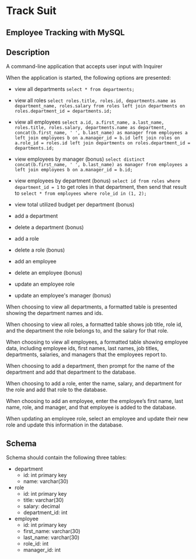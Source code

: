# Track Suit

## Employee Tracking with MySQL

## Description

A command-line application that accepts user input with Inquirer

When the application is started, the following options are presented:

- view all departments
  `select * from departments;`

- view all roles
  `select roles.title, roles.id, departments.name as department_name, roles.salary from roles left join departments on roles.department_id = departments.id;`

- view all employees
  `select a.id, a.first_name, a.last_name, roles.title, roles.salary, departments.name as department, concat(b.first_name, ' ', b.last_name) as manager from employees a left join employees b on a.manager_id = b.id left join roles on a.role_id = roles.id left join departments on roles.department_id = departments.id;`

- view employees by manager (bonus)
  `select distinct concat(b.first_name, ' ', b.last_name) as manager from employees a left join employees b on a.manager_id = b.id;`

- view employees by department (bonus)
  `select id from roles where department_id = 1` to get roles in that department, then send that result to `select * from employees where role_id in (1, 2);`

- view total utilized budget per department (bonus)

- add a department
- delete a department (bonus)
- add a role
- delete a role (bonus)
- add an employee
- delete an employee (bonus)
- update an employee role
- update an employee's manager (bonus)

When choosing to view all departments, a formatted table is presented showing the department names and ids.

When choosing to view all roles, a formatted table shows job title, role id, and the department the role belongs to, and the salary for that role.

When choosing to view all employees, a formatted table showing employee data, including employee ids, first names, last names, job titles, departments, salaries, and managers that the employees report to.

When choosing to add a department, then prompt for the name of the department and add that department to the database.

When choosing to add a role, enter the name, salary, and department for the role and add that role to the database.

When choosing to add an employee, enter the employee’s first name, last name, role, and manager, and that employee is added to the database.

When updating an employee role, select an employee and update their new role and update this information in the database.

## Schema

Schema should contain the following three tables:

- department
  - id: int primary key
  - name: varchar(30)
- role
  - id: int primary key
  - title: varchar(30)
  - salary: decimal
  - department_id: int
- employee
  - id: int primary key
  - first_name: varchar(30)
  - last_name: varchar(30)
  - role_id: int
  - manager_id: int

